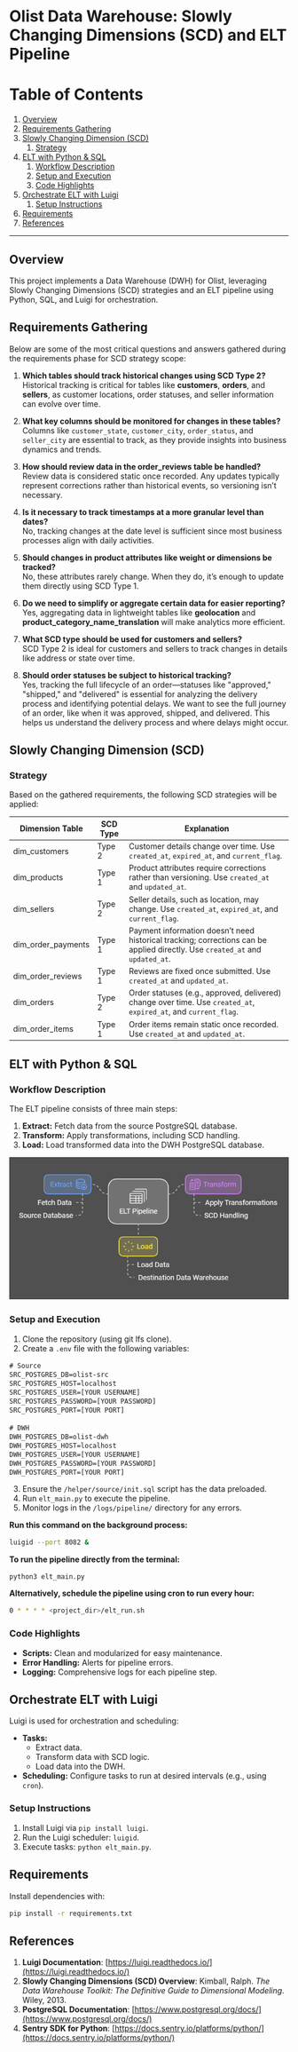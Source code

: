 

# Olist Data Warehouse: Slowly Changing Dimensions (SCD) and ELT Pipeline

# Table of Contents
1. [Overview](#overview)
2. [Requirements Gathering](#requirements-gathering)
3. [Slowly Changing Dimension (SCD)](#slowly-changing-dimension-scd)
   1. [Strategy](#strategy)
4. [ELT with Python & SQL](#elt-with-python--sql)
   1. [Workflow Description](#workflow-description)
   2. [Setup and Execution](#setup-and-execution)
   3. [Code Highlights](#code-highlights)
5. [Orchestrate ELT with Luigi](#orchestrate-elt-with-luigi)
   1. [Setup Instructions](#setup-instructions)
6. [Requirements](#requirements)
7. [References](#references)

---

## Overview
This project implements a Data Warehouse (DWH) for Olist, leveraging Slowly Changing Dimensions (SCD) strategies and an ELT pipeline using Python, SQL, and Luigi for orchestration.

## Requirements Gathering
Below are some of the most critical questions and answers gathered during the requirements phase for SCD strategy scope:

1. **Which tables should track historical changes using SCD Type 2?**  
   Historical tracking is critical for tables like **customers**, **orders**, and **sellers**, as customer locations, order statuses, and seller information can evolve over time.

2. **What key columns should be monitored for changes in these tables?**  
   Columns like `customer_state`, `customer_city`, `order_status`, and `seller_city` are essential to track, as they provide insights into business dynamics and trends.

3. **How should review data in the order_reviews table be handled?**  
   Review data is considered static once recorded. Any updates typically represent corrections rather than historical events, so versioning isn’t necessary.

4. **Is it necessary to track timestamps at a more granular level than dates?**  
   No, tracking changes at the date level is sufficient since most business processes align with daily activities.

5. **Should changes in product attributes like weight or dimensions be tracked?**  
   No, these attributes rarely change. When they do, it’s enough to update them directly using SCD Type 1.

6. **Do we need to simplify or aggregate certain data for easier reporting?**  
   Yes, aggregating data in lightweight tables like **geolocation** and **product_category_name_translation** will make analytics more efficient.

7. **What SCD type should be used for customers and sellers?**  
   SCD Type 2 is ideal for customers and sellers to track changes in details like address or state over time.

8. **Should order statuses be subject to historical tracking?**  
   Yes, tracking the full lifecycle of an order—statuses like "approved," "shipped," and "delivered" is essential for analyzing the delivery process and identifying potential delays. We want to see the full journey of an order, like when it was approved, shipped, and delivered. This helps us understand the delivery process and where delays might occur.

## Slowly Changing Dimension (SCD)
### Strategy
Based on the gathered requirements, the following SCD strategies will be applied:

| Dimension Table      | SCD Type | Explanation                                                                 |
|----------------------|----------|-----------------------------------------------------------------------------|
| dim_customers        | Type 2   | Customer details change over time. Use `created_at`, `expired_at`, and `current_flag`. |
| dim_products         | Type 1   | Product attributes require corrections rather than versioning. Use `created_at` and `updated_at`. |
| dim_sellers          | Type 2   | Seller details, such as location, may change. Use `created_at`, `expired_at`, and `current_flag`. |
| dim_order_payments   | Type 1   | Payment information doesn’t need historical tracking; corrections can be applied directly. Use `created_at` and `updated_at`. |
| dim_order_reviews    | Type 1   | Reviews are fixed once submitted. Use `created_at` and `updated_at`.       |
| dim_orders           | Type 2   | Order statuses (e.g., approved, delivered) change over time. Use `created_at`, `expired_at`, and `current_flag`. |
| dim_order_items      | Type 1   | Order items remain static once recorded. Use `created_at` and `updated_at`. |

## ELT with Python & SQL

### Workflow Description
The ELT pipeline consists of three main steps:
1. **Extract:** Fetch data from the source PostgreSQL database.
2. **Transform:** Apply transformations, including SCD handling.
3. **Load:** Load transformed data into the DWH PostgreSQL database.

![ELT Pipeline](img_assets/ELT_Illustration.png)

### Setup and Execution
1. Clone the repository (using git lfs clone).
2. Create a `.env` file with the following variables:

```env
# Source
SRC_POSTGRES_DB=olist-src
SRC_POSTGRES_HOST=localhost
SRC_POSTGRES_USER=[YOUR USERNAME]
SRC_POSTGRES_PASSWORD=[YOUR PASSWORD]
SRC_POSTGRES_PORT=[YOUR PORT]

# DWH
DWH_POSTGRES_DB=olist-dwh
DWH_POSTGRES_HOST=localhost
DWH_POSTGRES_USER=[YOUR USERNAME]
DWH_POSTGRES_PASSWORD=[YOUR PASSWORD]
DWH_POSTGRES_PORT=[YOUR PORT]
```

3. Ensure the `/helper/source/init.sql` script has the data preloaded.
4. Run `elt_main.py` to execute the pipeline.
5. Monitor logs in the `/logs/pipeline/` directory for any errors.

**Run this command on the background process:**
```bash
luigid --port 8082 &
```

**To run the pipeline directly from the terminal:**
```bash
python3 elt_main.py
```

**Alternatively, schedule the pipeline using cron to run every hour:**
```bash
0 * * * * <project_dir>/elt_run.sh
```

### Code Highlights
- **Scripts:** Clean and modularized for easy maintenance.
- **Error Handling:** Alerts for pipeline errors.
- **Logging:** Comprehensive logs for each pipeline step.

## Orchestrate ELT with Luigi
Luigi is used for orchestration and scheduling:
- **Tasks:** 
  - Extract data.
  - Transform data with SCD logic.
  - Load data into the DWH.
- **Scheduling:** Configure tasks to run at desired intervals (e.g., using `cron`).

### Setup Instructions
1. Install Luigi via `pip install luigi`.
2. Run the Luigi scheduler: `luigid`.
3. Execute tasks: `python elt_main.py`.

## Requirements
Install dependencies with:
```bash
pip install -r requirements.txt
```

## References
1. **Luigi Documentation**: [https://luigi.readthedocs.io/](https://luigi.readthedocs.io/)
2. **Slowly Changing Dimensions (SCD) Overview**: Kimball, Ralph. *The Data Warehouse Toolkit: The Definitive Guide to Dimensional Modeling*. Wiley, 2013.
3. **PostgreSQL Documentation**: [https://www.postgresql.org/docs/](https://www.postgresql.org/docs/)
4. **Sentry SDK for Python**: [https://docs.sentry.io/platforms/python/](https://docs.sentry.io/platforms/python/)
```